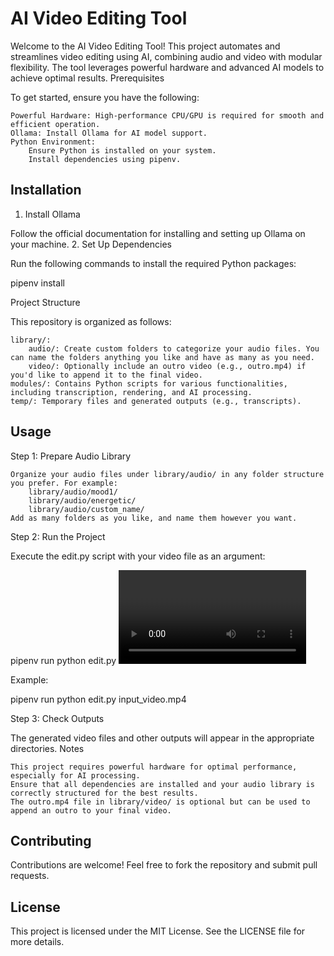 # AI Video Editing Tool

Welcome to the AI Video Editing Tool! This project automates and streamlines video editing using AI, combining audio and video with modular flexibility. The tool leverages powerful hardware and advanced AI models to achieve optimal results.
Prerequisites

To get started, ensure you have the following:

    Powerful Hardware: High-performance CPU/GPU is required for smooth and efficient operation.
    Ollama: Install Ollama for AI model support.
    Python Environment:
        Ensure Python is installed on your system.
        Install dependencies using pipenv.

## Installation
1. Install Ollama

Follow the official documentation for installing and setting up Ollama on your machine.
2. Set Up Dependencies

Run the following commands to install the required Python packages:

pipenv install

Project Structure

This repository is organized as follows:

    library/:
        audio/: Create custom folders to categorize your audio files. You can name the folders anything you like and have as many as you need.
        video/: Optionally include an outro video (e.g., outro.mp4) if you'd like to append it to the final video.
    modules/: Contains Python scripts for various functionalities, including transcription, rendering, and AI processing.
    temp/: Temporary files and generated outputs (e.g., transcripts).

## Usage
Step 1: Prepare Audio Library

    Organize your audio files under library/audio/ in any folder structure you prefer. For example:
        library/audio/mood1/
        library/audio/energetic/
        library/audio/custom_name/
    Add as many folders as you like, and name them however you want.

Step 2: Run the Project

Execute the edit.py script with your video file as an argument:

pipenv run python edit.py <video filename>

Example:

pipenv run python edit.py input_video.mp4

Step 3: Check Outputs

The generated video files and other outputs will appear in the appropriate directories.
Notes

    This project requires powerful hardware for optimal performance, especially for AI processing.
    Ensure that all dependencies are installed and your audio library is correctly structured for the best results.
    The outro.mp4 file in library/video/ is optional but can be used to append an outro to your final video.

## Contributing

Contributions are welcome! Feel free to fork the repository and submit pull requests.
## License

This project is licensed under the MIT License. See the LICENSE file for more details.
